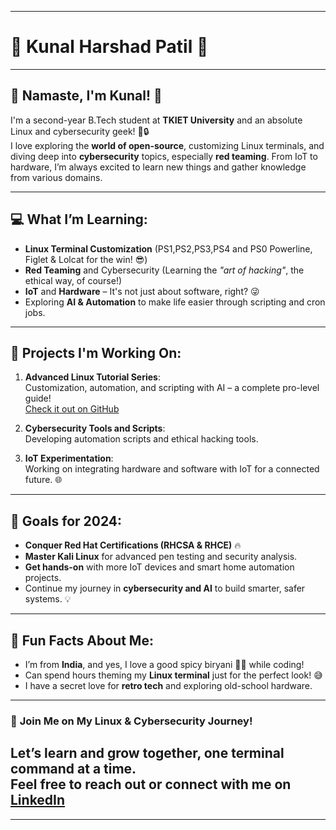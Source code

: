 

---

# 🌟 **Kunal Harshad Patil** 🌟  
<!-- **B.Tech | TKIET University | Linux Enthusiast | Cybersecurity Learner**

![Cool Linux Terminal]()  -->

---

## 🎉 **Namaste, I'm Kunal!** 🙏

I'm a second-year B.Tech student at **TKIET University** and an absolute Linux and cybersecurity geek! 🐧🔒  
I love exploring the **world of open-source**, customizing Linux terminals, and diving deep into **cybersecurity** topics, especially **red teaming**. From IoT to hardware, I’m always excited to learn new things and gather knowledge from various domains.

---

## 💻 **What I’m Learning**:

- **Linux Terminal Customization** (PS1,PS2,PS3,PS4 and PS0 Powerline, Figlet & Lolcat for the win! 😎)
- **Red Teaming** and Cybersecurity (Learning the *"art of hacking"*, the ethical way, of course!)
- **IoT** and **Hardware** – It's not just about software, right? 😜
- Exploring **AI & Automation** to make life easier through scripting and cron jobs.

---

## 🚀 **Projects I'm Working On**:

1. **Advanced Linux Tutorial Series**:  
   Customization, automation, and scripting with AI – a complete pro-level guide!  
   [Check it out on GitHub](https://github.com/kunal8670?tab=repositories)

2. **Cybersecurity Tools and Scripts**:  
   Developing automation scripts and ethical hacking tools.

3. **IoT Experimentation**:  
   Working on integrating hardware and software with IoT for a connected future. 🌐

---

## 🎯 **Goals for 2024**:

- **Conquer Red Hat Certifications (RHCSA & RHCE)** 🔥
- **Master Kali Linux** for advanced pen testing and security analysis.
- **Get hands-on** with more IoT devices and smart home automation projects.  
- Continue my journey in **cybersecurity and AI** to build smarter, safer systems. 💡

---

## 🌈 **Fun Facts About Me**:

- I’m from **India**, and yes, I love a good spicy biryani 🍲🔥 while coding!
- Can spend hours theming my **Linux terminal** just for the perfect look! 😅  
- I have a secret love for **retro tech** and exploring old-school hardware.

---

### 🤝 **Join Me on My Linux & Cybersecurity Journey!**  
**Let’s learn and grow together, one terminal command at a time.**  
Feel free to reach out or connect with me on [LinkedIn](https://www.linkedin.com/in/kunal-patil-8733b528a?utm_source=share&utm_campaign=share_via&utm_content=profile&utm_medium=android_app)  
---

<!-- ![Linux Cool](https://user-images.githubusercontent.com/your-image-url-here.png) -->

---


<!---
kunal8670/kunal8670 is a ✨ special ✨ repository because its `README.md` (this file) appears on your GitHub profile.
You can click the Preview link to take a look at your changes.
--->
